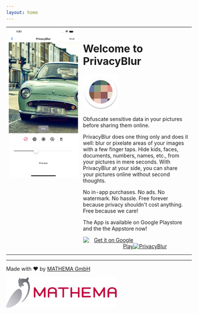 ```yaml
---
layout: home
---
```



<table style="width: 100%; border: none">
<tr>
<td valign="top" style="width: 40%; border: none">

<img src="assets/preview.png" alt="Preview Screenshot">

</td>
<td valign="top" style="border: none">

<h1>Welcome to PrivacyBlur</h1>

<img src="assets/ic_launcher_round.png" alt="PrivacyBlur Logo">

Obfuscate sensitive data in your pictures before sharing them online.

PrivacyBlur does one thing only and does it well: blur or pixelate areas of your images with a few finger taps. Hide kids, faces, documents, numbers, names, etc., from your pictures in mere seconds. With PrivacyBlur at your side, you can share your pictures online without second thoughts.

No in-app purchases. No ads. No watermark. No hassle. Free forever because privacy shouldn't cost anything. Free because we care!

The App is available on Google Playstore  and the the Appstore now!


<div style="display:table-row;">
    <div style="width:250px;display:table-cell;text-align:right;">
        <a href='https://play.google.com/store/apps/details?id=de.mathema.privacyblur&pcampaignid=pcampaignidMKT-Other-global-all-co-prtnr-py-PartBadge-Mar2515-1'><img width="150px" alt='Get it on Google Play' src='https://play.google.com/intl/en_us/badges/static/images/badges/en_badge_web_generic.png'/></a>
    </div>
    <div style="display:table-cell;width:250px;text-align:left;">
        <a href="https://apps.apple.com/us/app/privacyblur/id1536274106?itsct=apps_box_badge&amp;itscg=30200" style="width: 120px;margin-bottom: 10px;">
          <object data="assets/black.png" type="image/png">
            <img src="https://tools.applemediaservices.com/api/badges/download-on-the-app-store/black/en-us?size=250x83&amp;releaseDate=1619827200&h=9d23d850d1506bbe56180b2aa8ee51f7" alt="PrivacyBlur" style="width: 120px; margin-bottom: 10px;">
          </object>
        </a>
    </div>
</div>


</td>
</tr>
</table>

---

Made with ❤ by [MATHEMA GmbH](https://www.mathema.de/)

![MATHEMA Logo](assets/mat-standard-rgb.png)

